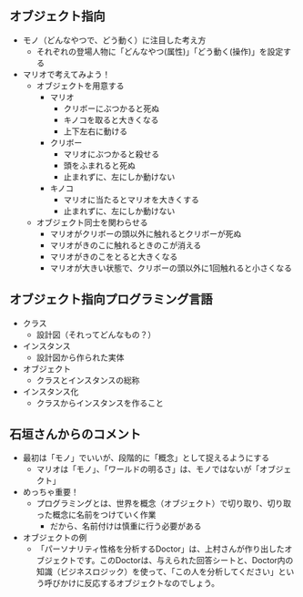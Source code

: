 ##  オブジェクト指向
- モノ（どんなやつで、どう動く）に注目した考え方
  - それぞれの登場人物に「どんなやつ(属性)」「どう動く(操作)」を設定する
- マリオで考えてみよう！
  - オブジェクトを用意する
    - マリオ
      - クリボーにぶつかると死ぬ
      - キノコを取ると大きくなる
      - 上下左右に動ける
    - クリボー
      - マリオにぶつかると殺せる
      - 頭をふまれると死ぬ
      - 止まれずに、左にしか動けない
    - キノコ
      - マリオに当たるとマリオを大きくする
      - 止まれずに、左にしか動けない
  - オブジェクト同士を関わらせる
    - マリオがクリボーの頭以外に触れるとクリボーが死ぬ
    - マリオがきのこに触れるときのこが消える
    - マリオがきのこをとると大きくなる
    - マリオが大きい状態で、クリボーの頭以外に1回触れると小さくなる
##  オブジェクト指向プログラミング言語
- クラス
  - 設計図（それってどんなもの？）
- インスタンス
  - 設計図から作られた実体
- オブジェクト
  - クラスとインスタンスの総称
- インスタンス化
  - クラスからインスタンスを作ること

##  石垣さんからのコメント
- 最初は「モノ」でいいが、段階的に「概念」として捉えるようにする
  - マリオは「モノ」、「ワールドの明るさ」は、モノではないが「オブジェクト」
- めっちゃ重要！
  - プログラミングとは、世界を概念（オブジェクト）で切り取り、切り取った概念に名前をつけていく作業
    - だから、名前付けは慎重に行う必要がある
- オブジェクトの例
  - 「パーソナリティ性格を分析するDoctor」は、上村さんが作り出したオブジェクトです。このDoctorは、与えられた回答シートと、Doctor内の知識（ビジネスロジック）を使って、「この人を分析してください」という呼びかけに反応するオブジェクトなのでしょう。